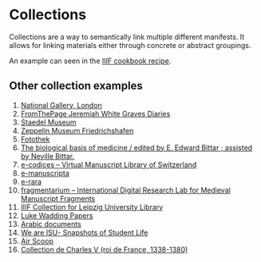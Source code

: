 # Collections
Collections are a way to semantically link multiple different manifests. It allows for linking materials either through concrete or abstract groupings.

An example can seen in the [IIIF cookbook recipe](https://iiif.io/api/cookbook/recipe/0032-collection/).


## Other collection examples

1. [National Gallery, London](https://research.ng-london.org.uk/iiif-projects/json/ng-projects.json)
2. [FromThePage Jeremiah White Graves Diaries](https://fromthepage.com/iiif/collection/jeremiah-white-graves-diaries)
3. [Staedel Museum](https://iiif.manducus.net/collections/0008/collection.json)
4. [Zeppelin Museum Friedrichshafen](https://iiif.manducus.net/collections/0012/collection.json)
5. [Fotothek](https://sachsen.museum-digital.de/apis/iiif-presentation/collection/c231)
6. [The biological basis of medicine / edited by E. Edward Bittar ; assisted by Neville Bittar.](https://iiif.wellcomecollection.org/presentation/v2/b18031511)
7. [e-codices – Virtual Manuscript Library of Switzerland](https://www.e-codices.ch/metadata/iiif/collection.json)
8. [e-manuscripta](https://www.e-manuscripta.ch/i3f/v21/collection/top)
9. [e-rara](https://www.e-rara.ch/i3f/v21/collection/top)
10. [fragmentarium – International Digital Research Lab for Medieval Manuscript Fragments](https://fragmentarium.ms/metadata/iiif/collection.json)
11. [IIIF Collection for Leipzig University Library](https://iiif.ub.uni-leipzig.de/static/collections/toplevel.json)
13. [Luke Wadding Papers](https://data.ucd.ie/api/img/collection/ivrla:18726)
14. [Arabic documents](https://iiif.durham.ac.uk/manifests/trifle/collection/32150/t2c9k41zd486)
15. [We are ISU- Snapshots of Student Life](https://cdm16001.contentdm.oclc.org/iiif/info/p16001coll48/manifest.json)
16. [Air Scoop](https://digital.lib.utk.edu/assemble/collection/collections/ascoop)
17. [Collection de Charles V (roi de France, 1338-1380)](https://portail.biblissima.fr/iiif/collection/ark:/43093/coldataa9d9a2d98084b67becd2c1a78c78e4d6143e35da)
